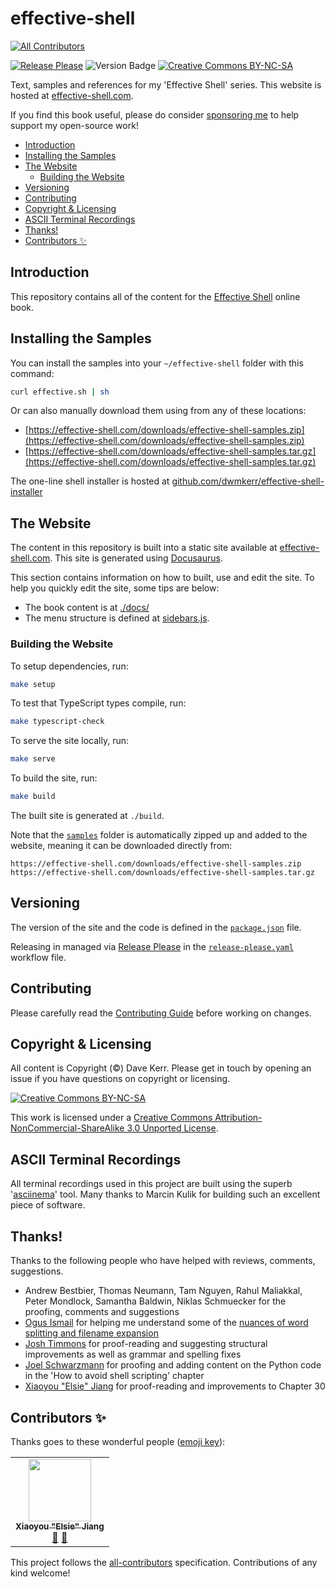 # effective-shell 

<!-- ALL-CONTRIBUTORS-BADGE:START - Do not remove or modify this section -->
[![All Contributors](https://img.shields.io/badge/all_contributors-1-orange.svg?style=flat-square)](#contributors-)
<!-- ALL-CONTRIBUTORS-BADGE:END -->

[![Release Please](https://github.com/dwmkerr/effective-shell/actions/workflows/release-please.yaml/badge.svg)](https://github.com/dwmkerr/effective-shell/actions/workflows/release-please.yaml) ![Version Badge](https://img.shields.io/github/v/tag/dwmkerr/effective-shell?label=version) [![Creative Commons BY-NC-SA](https://i.creativecommons.org/l/by-nc-sa/3.0/80x15.png)](http://creativecommons.org/licenses/by-nc-sa/3.0/)

Text, samples and references for my 'Effective Shell' series. This website is hosted at [effective-shell.com](https://effective-shell.com).

If you find this book useful, please do consider [sponsoring me](https://github.com/sponsors/dwmkerr) to help support my open-source work!

<!-- vim-markdown-toc GFM -->

* [Introduction](#introduction)
* [Installing the Samples](#installing-the-samples)
* [The Website](#the-website)
    * [Building the Website](#building-the-website)
* [Versioning](#versioning)
* [Contributing](#contributing)
* [Copyright & Licensing](#copyright--licensing)
* [ASCII Terminal Recordings](#ascii-terminal-recordings)
* [Thanks!](#thanks)
* [Contributors ✨](#contributors-)

<!-- vim-markdown-toc -->

## Introduction

This repository contains all of the content for the [Effective Shell](https://effective-shell.com/) online book.

## Installing the Samples

You can install the samples into your `~/effective-shell` folder with this command:

```sh
curl effective.sh | sh
```

Or can also manually download them using from any of these locations:

- [https://effective-shell.com/downloads/effective-shell-samples.zip](https://effective-shell.com/downloads/effective-shell-samples.zip)
- [https://effective-shell.com/downloads/effective-shell-samples.tar.gz](https://effective-shell.com/downloads/effective-shell-samples.tar.gz)

The one-line shell installer is hosted at [github.com/dwmkerr/effective-shell-installer](https://github.com/dwmkerr/effective-shell-installer)

## The Website

The content in this repository is built into a static site available at [effective-shell.com](https://effective-shell.com). This site is generated using [Docusaurus](https://docusaurus.io).

This section contains information on how to built, use and edit the site. To help you quickly edit the site, some tips are below:

- The book content is at [./docs/](./docs/)
- The menu structure is defined at [sidebars.js](sidebars.js).

### Building the Website

To setup dependencies, run:

```bash
make setup
```

To test that TypeScript types compile, run:

```bash
make typescript-check
```

To serve the site locally, run:

```bash
make serve
```

To build the site, run:

```bash
make build
```

The built site is generated at `./build`.

Note that the [`samples`](./samples) folder is automatically zipped up and added to the website, meaning it can be downloaded directly from:

```
https://effective-shell.com/downloads/effective-shell-samples.zip
https://effective-shell.com/downloads/effective-shell-samples.tar.gz
```

## Versioning

The version of the site and the code is defined in the [`package.json`](./package.json) file.

Releasing in managed via [Release Please](https://github.com/googleapis/release-please) in the [`release-please.yaml`](./.github/workflows/release-please.yaml) workflow file.

## Contributing

Please carefully read the [Contributing Guide](./.github/contributing.md) before working on changes.

## Copyright & Licensing

All content is Copyright (©) Dave Kerr. Please get in touch by opening an issue if you have questions on copyright or licensing.

[![Creative Commons BY-NC-SA](https://i.creativecommons.org/l/by-nc-sa/3.0/88x31.png)](http://creativecommons.org/licenses/by-nc-sa/3.0/)

This work is licensed under a [Creative Commons Attribution-NonCommercial-ShareAlike 3.0 Unported License](http://creativecommons.org/licenses/by-nc-sa/3.0/).

## ASCII Terminal Recordings

All terminal recordings used in this project are built using the superb '[asciinema](https://asciinema.org/)' tool. Many thanks to Marcin Kulik for building such an excellent piece of software.

## Thanks!

Thanks to the following people who have helped with reviews, comments, suggestions.

- Andrew Bestbier, Thomas Neumann, Tam Nguyen, Rahul Maliakkal, Peter Mondlock, Samantha Baldwin, Niklas Schmuecker for the proofing, comments and suggestions
- [Ogus Ismail](https://stackoverflow.com/users/10248678/oguz-ismail) for helping me understand some of the [nuances of word splitting and filename expansion](https://stackoverflow.com/questions/67648392/how-can-i-confirm-whether-whitespace-or-special-characters-are-escaped-in-a-wild)
- [Josh Timmons](https://github.com/josh-59) for proof-reading and suggesting structural improvements as well as grammar and spelling fixes
- [Joel Schwarzmann](https://github.com/datajoely) for proofing and adding content on the Python code in the 'How to avoid shell scripting' chapter
- [Xiaoyou "Elsie" Jiang](https://github.com/xiaoyou-elsie-jiang) for proof-reading and improvements to Chapter 30

## Contributors ✨

Thanks goes to these wonderful people ([emoji key](https://allcontributors.org/docs/en/emoji-key)):

<!-- ALL-CONTRIBUTORS-LIST:START - Do not remove or modify this section -->
<!-- prettier-ignore-start -->
<!-- markdownlint-disable -->
<table>
  <tr>
    <td align="center"><a href="https://github.com/xiaoyou-elsie-jiang"><img src="https://avatars.githubusercontent.com/u/101381124?v=4?s=100" width="100px;" alt=""/><br /><sub><b>Xiaoyou "Elsie" Jiang</b></sub></a><br /><a href="https://github.com/dwmkerr/effective-shell/commits?author=xiaoyou-elsie-jiang" title="Documentation">📖</a> <a href="https://github.com/dwmkerr/effective-shell/pulls?q=is%3Apr+reviewed-by%3Axiaoyou-elsie-jiang" title="Reviewed Pull Requests">👀</a></td>
  </tr>
</table>

<!-- markdownlint-restore -->
<!-- prettier-ignore-end -->

<!-- ALL-CONTRIBUTORS-LIST:END -->

This project follows the [all-contributors](https://github.com/all-contributors/all-contributors) specification. Contributions of any kind welcome!
